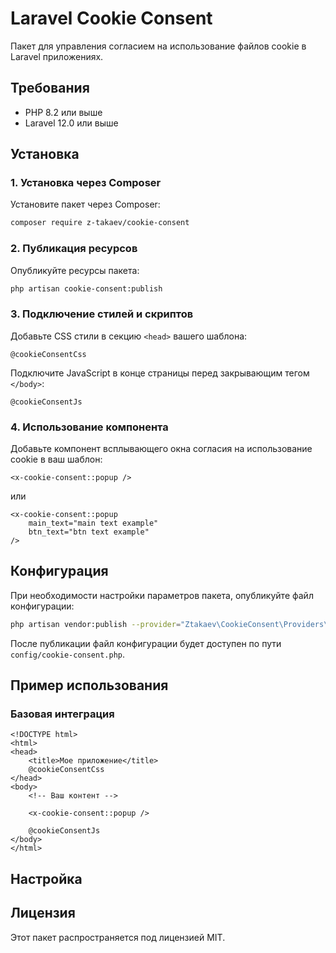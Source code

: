 # Laravel Cookie Consent

Пакет для управления согласием на использование файлов cookie в Laravel приложениях.

## Требования

-   PHP 8.2 или выше
-   Laravel 12.0 или выше

## Установка

### 1. Установка через Composer

Установите пакет через Composer:

```bash
composer require z-takaev/cookie-consent
```

### 2. Публикация ресурсов

Опубликуйте ресурсы пакета:

```bash
php artisan cookie-consent:publish
```

### 3. Подключение стилей и скриптов

Добавьте CSS стили в секцию `<head>` вашего шаблона:

```blade
@cookieConsentCss
```

Подключите JavaScript в конце страницы перед закрывающим тегом `</body>`:

```blade
@cookieConsentJs
```

### 4. Использование компонента

Добавьте компонент всплывающего окна согласия на использование cookie в ваш шаблон:

```blade
<x-cookie-consent::popup />
```

или

```blade
<x-cookie-consent::popup
    main_text="main text example"
    btn_text="btn text example"
/>
```

## Конфигурация

При необходимости настройки параметров пакета, опубликуйте файл конфигурации:

```bash
php artisan vendor:publish --provider="Ztakaev\CookieConsent\Providers\CookieConsentServiceProvider" --tag="config"
```

После публикации файл конфигурации будет доступен по пути `config/cookie-consent.php`.

## Пример использования

### Базовая интеграция

```blade
<!DOCTYPE html>
<html>
<head>
    <title>Мое приложение</title>
    @cookieConsentCss
</head>
<body>
    <!-- Ваш контент -->

    <x-cookie-consent::popup />

    @cookieConsentJs
</body>
</html>
```

## Настройка

## Лицензия

Этот пакет распространяется под лицензией MIT.
